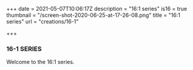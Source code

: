 +++
date = 2021-05-07T10:06:17Z
description = "16:1 series"
is16 = true
thumbnail = "/screen-shot-2020-06-25-at-17-26-08.png"
title = "16:1 series"
url = "creations/16-1"

+++
### 16-1 SERIES

Welcome to the 16:1 series.